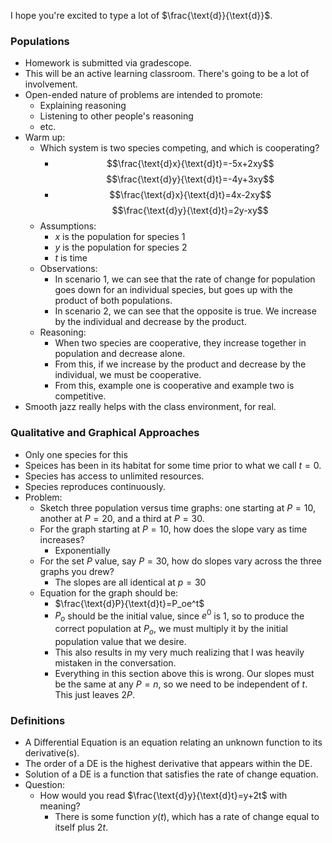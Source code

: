 I hope you're excited to type a lot of $\frac{\text{d}}{\text{d}}$.

### Populations
- Homework is submitted via gradescope. 
- This will be an active learning classroom. There's going to be a lot of involvement.
- Open-ended nature of problems are intended to promote:
	- Explaining reasoning
	- Listening to other people's reasoning
	- etc.
- Warm up:
	- Which system is two species competing, and which is cooperating?
		- $$\frac{\text{d}x}{\text{d}t}=-5x+2xy$$ $$\frac{\text{d}y}{\text{d}t}=-4y+3xy$$
		- $$\frac{\text{d}x}{\text{d}t}=4x-2xy$$ $$\frac{\text{d}y}{\text{d}t}=2y-xy$$
	- Assumptions:
		- $x$ is the population for species 1
		- $y$ is the population for species 2
		- $t$ is time
	- Observations:
		- In scenario 1, we can see that the rate of change for population goes down for an individual species, but goes up with the product of both populations.
		- In scenario 2, we can see that the opposite is true. We increase by the individual and decrease by the product.
	- Reasoning:
		- When two species are cooperative, they increase together in population and decrease alone.
		- From this, if we increase by the product and decrease by the individual, we must be cooperative.
		- From this, example one is cooperative and example two is competitive.
- Smooth jazz really helps with the class environment, for real.

### Qualitative and Graphical Approaches
- Only one species for this
- Speices has been in its habitat for some time prior to what we call $t=0$.
- Species has access to unlimited resources.
- Species reproduces continuously.
- Problem:
	- Sketch three population versus time graphs: one starting at $P=10$, another at $P=20$, and a third at $P=30$.
	- For the graph starting at $P=10$, how does the slope vary as time increases?
		- Exponentially
	- For the set $P$ value, say $P=30$, how do slopes vary across the three graphs you drew?
		- The slopes are all identical at $p=30$
	- Equation for the graph should be:
		- $\frac{\text{d}P}{\text{d}t}=P_oe^t$
		- $P_o$ should be the initial value, since $e^0$ is 1, so to produce the correct population at $P_o$, we must multiply it by the initial population value that we desire.
		- This also results in my very much realizing that I was heavily mistaken in the conversation.
		- Everything in this section above this is wrong. Our slopes must be the same at any $P=n$, so we need to be independent of $t$. This just leaves $2P$.

### Definitions
- A Differential Equation is an equation relating an unknown function to its derivative(s).
- The order of a DE is the highest derivative that appears within the DE.
- Solution of a DE is a function that satisfies the rate of change equation.
- Question:
	- How would you read $\frac{\text{d}y}{\text{d}t}=y+2t$ with meaning?
		- There is some function $y(t)$, which has a rate of change equal to itself plus $2t$.
